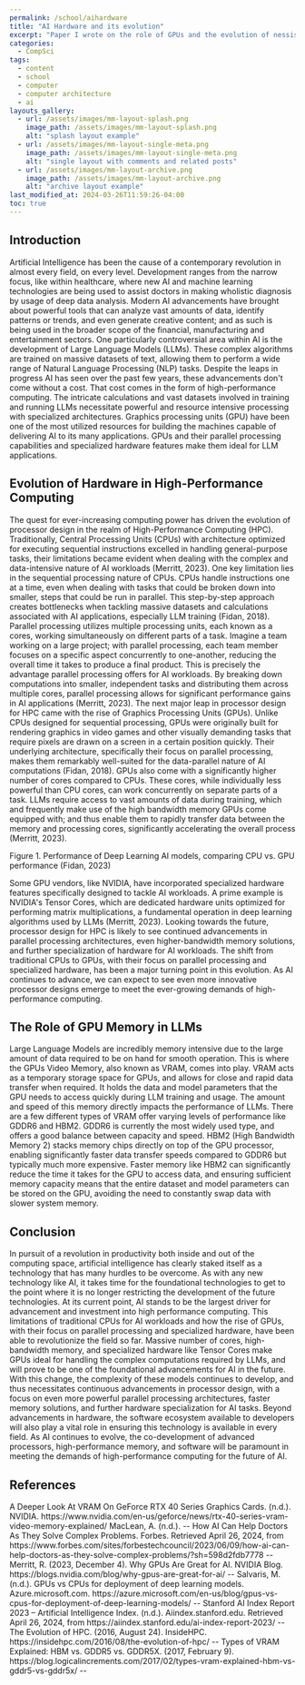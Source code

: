 ```yaml
---
permalink: /school/aihardware
title: "AI Hardware and its evolution"
excerpt: "Paper I wrote on the role of GPUs and the evolution of nessisary hardware for AI."
categories:
  - CompSci
tags:
  - content
  - school
  - computer
  - computer architecture
  - ai
layouts_gallery:
  - url: /assets/images/mm-layout-splash.png
    image_path: /assets/images/mm-layout-splash.png
    alt: "splash layout example"
  - url: /assets/images/mm-layout-single-meta.png
    image_path: /assets/images/mm-layout-single-meta.png
    alt: "single layout with comments and related posts"
  - url: /assets/images/mm-layout-archive.png
    image_path: /assets/images/mm-layout-archive.png
    alt: "archive layout example"
last_modified_at: 2024-03-26T11:59:26-04:00
toc: true
---
```



<h2>Introduction</h2>
Artificial Intelligence has been the cause of a contemporary revolution in almost every field, on every level. Development ranges from the narrow focus, like within healthcare, where new AI and machine learning technologies are being used to assist doctors in making wholistic diagnosis by usage of deep data analysis. Modern AI advancements have brought about powerful tools that can analyze vast amounts of data, identify patterns or trends, and even generate creative content; and as such is being used in the broader scope of the financial, manufacturing and entertainment sectors. One particularly controversial area within AI is the development of Large Language Models (LLMs). These complex algorithms are trained on massive datasets of text, allowing them to perform a wide range of Natural Language Processing (NLP) tasks.
Despite the leaps in progress AI has seen over the past few years, these advancements don't come without a cost. That cost comes in the form of high-performance computing. The intricate calculations and vast datasets involved in training and running LLMs necessitate powerful and resource intensive processing with specialized architectures.  Graphics processing units (GPU) have been one of the most utilized resources for building the machines capable of delivering AI to its many applications. GPUs and their parallel processing capabilities and specialized hardware features make them ideal for LLM applications. 

<h2>Evolution of Hardware in High-Performance Computing</h2>
The quest for ever-increasing computing power has driven the evolution of processor design in the realm of High-Performance Computing (HPC). Traditionally, Central Processing Units (CPUs) with architecture optimized for executing sequential instructions excelled in handling general-purpose tasks, their limitations became evident when dealing with the complex and data-intensive nature of AI workloads (Merritt, 2023).
One key limitation lies in the sequential processing nature of CPUs. CPUs handle instructions one at a time, even when dealing with tasks that could be broken down into smaller, steps that could be run in parallel. This step-by-step approach creates bottlenecks when tackling massive datasets and calculations associated with AI applications, especially LLM training (Fidan, 2018).
Parallel processing utilizes multiple processing units, each known as a cores, working simultaneously on different parts of a task. Imagine a team working on a large project; with parallel processing, each team member focuses on a specific aspect concurrently to one-another, reducing the overall time it takes to produce a final product. This is precisely the advantage parallel processing offers for AI workloads. By breaking down computations into smaller, independent tasks and distributing them across multiple cores, parallel processing allows for significant performance gains in AI applications (Merritt, 2023).
The next major leap in processor design for HPC came with the rise of Graphics Processing Units (GPUs). Unlike CPUs designed for sequential processing, GPUs were originally built for rendering graphics in video games and other visually demanding tasks that require pixels are drawn on a screen in a certain position quickly. Their underlying architecture, specifically their focus on parallel processing, makes them remarkably well-suited for the data-parallel nature of AI computations (Fidan, 2018). GPUs also come with a significantly higher number of cores compared to CPUs. These cores, while individually less powerful than CPU cores, can work concurrently on separate parts of a task. LLMs require access to vast amounts of data during training, which and frequently make use of the high bandwidth memory GPUs come equipped with; and thus enable them to rapidly transfer data between the memory and processing cores, significantly accelerating the overall process (Merritt, 2023).
 
Figure 1. Performance of Deep Learning AI models, comparing CPU vs. GPU performance (Fidan, 2023)

Some GPU vendors, like NVIDIA, have incorporated specialized hardware features specifically designed to tackle AI workloads. A prime example is NVIDIA's Tensor Cores, which are dedicated hardware units optimized for performing matrix multiplications, a fundamental operation in deep learning algorithms used by LLMs (Merritt, 2023). Looking towards the future, processor design for HPC is likely to see continued advancements in parallel processing architectures, even higher-bandwidth memory solutions, and further specialization of hardware for AI workloads. The shift from traditional CPUs to GPUs, with their focus on parallel processing and specialized hardware, has been a major turning point in this evolution. As AI continues to advance, we can expect to see even more innovative processor designs emerge to meet the ever-growing demands of high-performance computing.
<h2>The Role of GPU Memory in LLMs</h2>
Large Language Models are incredibly memory intensive due to the large amount of data required to be on hand for smooth operation. This is where the GPUs Video Memory, also known as VRAM, comes into play. VRAM acts as a temporary storage space for GPUs, and allows for close and rapid data transfer when required. It holds the data and model parameters that the GPU needs to access quickly during LLM training and usage. The amount and speed of this memory directly impacts the performance of LLMs. There are a few different types of VRAM offer varying levels of performance like GDDR6 and HBM2. GDDR6 is currently the most widely used type, and offers a good balance between capacity and speed. HBM2 (High Bandwidth Memory 2) stacks memory chips directly on top of the GPU processor, enabling significantly faster data transfer speeds compared to GDDR6 but typically much more expensive. Faster memory like HBM2 can significantly reduce the time it takes for the GPU to access data, and ensuring sufficient memory capacity means that the entire dataset and model parameters can be stored on the GPU, avoiding the need to constantly swap data with slower system memory.

<h2>Conclusion</h2>
In pursuit of a revolution in productivity both inside and out of the computing space, artificial intelligence has clearly staked itself as a technology that has many hurdles to be overcome. As with any new technology like AI, it takes time for the foundational technologies to get to the point where it is no longer restricting the development of the future technologies. At its current point, AI stands to be the largest driver for advancement and investment into high performance computing. This limitations of traditional CPUs for AI workloads and how the rise of GPUs, with their focus on parallel processing and specialized hardware, have been able to revolutionize the field so far. Massive number of cores, high-bandwidth memory, and specialized hardware like Tensor Cores make GPUs ideal for handling the complex computations required by LLMs, and will prove to be one of the foundational advancements for AI in the future. With this change, the complexity of these models continues to develop, and thus necessitates continuous advancements in processor design, with a focus on even more powerful parallel processing architectures, faster memory solutions, and further hardware specialization for AI tasks. Beyond advancements in hardware, the software ecosystem available to developers will also play a vital role in ensuring this technology is available in every field. As AI continues to evolve, the co-development of advanced processors, high-performance memory, and software will be paramount in meeting the demands of high-performance computing for the future of AI. 
<h2>References</h2>
A Deeper Look At VRAM On GeForce RTX 40 Series Graphics Cards. (n.d.). NVIDIA. https://www.nvidia.com/en-us/geforce/news/rtx-40-series-vram-video-memory-explained/
MacLean, A. (n.d.). 
--
How AI Can Help Doctors As They Solve Complex Problems. Forbes. Retrieved April 26, 2024, from https://www.forbes.com/sites/forbestechcouncil/2023/06/09/how-ai-can-help-doctors-as-they-solve-complex-problems/?sh=598d2fdb7778
--
Merritt, R. (2023, December 4). Why GPUs Are Great for AI. NVIDIA Blog. https://blogs.nvidia.com/blog/why-gpus-are-great-for-ai/
--
Salvaris, M. (n.d.). GPUs vs CPUs for deployment of deep learning models. Azure.microsoft.com. https://azure.microsoft.com/en-us/blog/gpus-vs-cpus-for-deployment-of-deep-learning-models/
--
Stanford AI Index Report 2023 – Artificial Intelligence Index. (n.d.). Aiindex.stanford.edu. Retrieved April 26, 2024, from https://aiindex.stanford.edu/ai-index-report-2023/
--
The Evolution of HPC. (2016, August 24). InsideHPC. https://insidehpc.com/2016/08/the-evolution-of-hpc/
--
Types of VRAM Explained: HBM vs. GDDR5 vs. GDDR5X. (2017, February 9). https://blog.logicalincrements.com/2017/02/types-vram-explained-hbm-vs-gddr5-vs-gddr5x/
--
